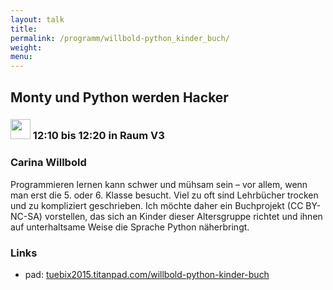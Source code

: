 ```yaml
---
layout: talk
title:
permalink: /programm/willbold-python_kinder_buch/
weight: 
menu:
---
```

## Monty&nbsp;und&nbsp;Python&nbsp;werden&nbsp;Hacker

### <img height = "32" src="../../images/lightning.svg"> 12:10 bis 12:20 in Raum V3

### Carina&nbsp;Willbold

Programmieren lernen kann schwer und mühsam sein – vor allem, wenn man erst die 5. oder 6. Klasse besucht.
Viel zu oft sind Lehrbücher trocken und zu kompliziert geschrieben.
Ich möchte daher ein Buchprojekt (CC BY-NC-SA) vorstellen, das sich an Kinder dieser Altersgruppe richtet und ihnen auf unterhaltsame Weise die Sprache Python näherbringt.

### Links

- pad: <a href="https://tuebix2015.titanpad.com/willbold-python-kinder-buch" target="_blank">tuebix2015.titanpad.com/willbold-python-kinder-buch</a>
